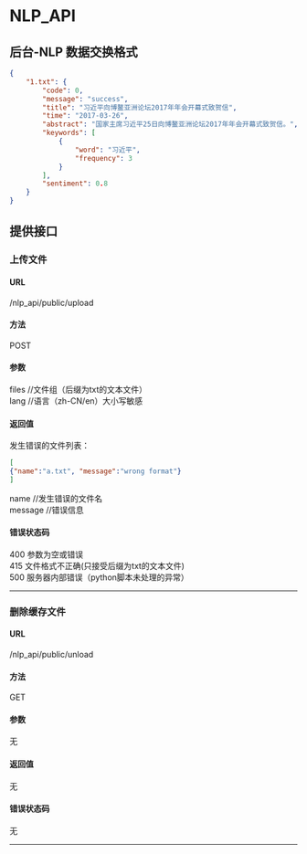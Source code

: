 NLP_API
===============

## 后台-NLP 数据交换格式
```json
{
    "1.txt": {
        "code": 0,
        "message": "success",
        "title": "习近平向博鳌亚洲论坛2017年年会开幕式致贺信",
        "time": "2017-03-26",
        "abstract": "国家主席习近平25日向博鳌亚洲论坛2017年年会开幕式致贺信。",
        "keywords": [
            {
                "word": "习近平",
                "frequency": 3
            }
        ],
        "sentiment": 0.8
    }
}
```

## 提供接口

### 上传文件

#### URL
/nlp_api/public/upload

#### 方法
POST

#### 参数
files   //文件组（后缀为txt的文本文件）  
lang    //语言（zh-CN/en）大小写敏感

#### 返回值
发生错误的文件列表：
```json
[
{"name":"a.txt", "message":"wrong format"}
]
```
name    //发生错误的文件名  
message //错误信息

#### 错误状态码
400 参数为空或错误  
415 文件格式不正确(只接受后缀为txt的文本文件)  
500 服务器内部错误（python脚本未处理的异常）

***

### 删除缓存文件

#### URL
/nlp_api/public/unload

#### 方法
GET

#### 参数
无

#### 返回值
无

#### 错误状态码
无

***
